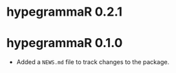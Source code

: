 # hypegrammaR 0.2.1

# hypegrammaR 0.1.0

* Added a `NEWS.md` file to track changes to the package.
